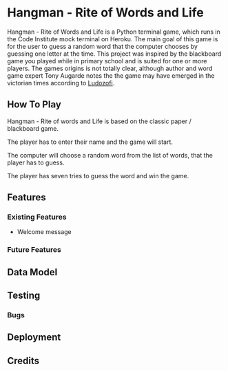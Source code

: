 # Hangman - Rite of Words and Life
Hangman - Rite of Words and Life is a Python terminal game, which runs in the Code Institute mock terminal on Heroku. 
The main goal of this game is for the user to guess a random word that the computer chooses by guessing one letter at the time. This project was inspired by the blackboard game you played while in primary school and is suited for one or more players.
The games origins is not totally clear, although author and word game expert Tony Augarde notes the the game may have emerged in the victorian times according to [Ludozofi](https://www.ludozofi.com/home/games/hangman/). 

## How To Play
Hangman - Rite of words and Life is based on the classic paper / blackboard game.

The player has to enter their name and the game will start.

The computer will choose a random word from the list of words, that the player has to guess.

The player has seven tries to guess the word and win the game.

## Features
### Existing Features
- Welcome message 

### Future Features

## Data Model

## Testing

### Bugs

## Deployment

## Credits
